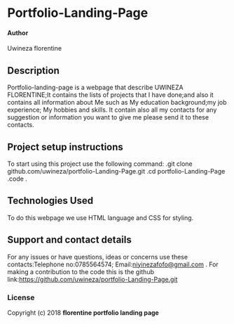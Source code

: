 # Portfolio-Landing-Page
####  Author
Uwineza florentine
## Description
Portfolio-landing-page is a webpage  that describe UWINEZA FLORENTINE;It contains the lists of projects that I have done;and also it contains all information about Me such as My education background;my job experience; My hobbies and skills. It contain also all my contacts for any suggestion or information you want to give me please send it to these contacts.
## Project setup instructions
To start using this project use the following command:
.git clone github.com/uwineza/portfolio-Landing-Page.git
.cd portfolio-Landing-Page
.code .
## Technologies Used
To do this webpage we use HTML language and CSS for styling. 
## Support and contact details
For any issues or have questions, ideas or concerns  use these contacts:Telephone no:0785564574; Email:niyinezafofo@gmail.com . 
For making a contribution to the code this is the github link:https://github.com/uwineza/portfolio-Landing-Page.git
### License
Copyright (c) 2018 **florentine portfolio landing page**
  
